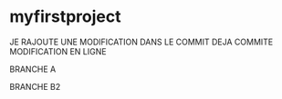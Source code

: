 # myfirstproject

JE RAJOUTE UNE MODIFICATION DANS LE COMMIT DEJA COMMITE
MODIFICATION EN LIGNE

BRANCHE A



BRANCHE B2
